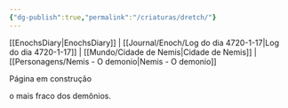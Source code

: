 ```yaml
---
{"dg-publish":true,"permalink":"/criaturas/dretch/"}
---
```

[[EnochsDiary|EnochsDiary]] | [[Journal/Enoch/Log do dia 4720-1-17|Log do dia 4720-1-17]] | [[Mundo/Cidade de Nemis|Cidade de Nemis]] | [[Personagens/Nemis - O demonio|Nemis - O demonio]] 

Página em construção

o mais fraco dos demônios.